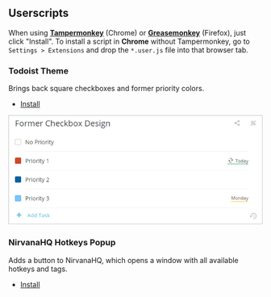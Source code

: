 ## Userscripts
When using [**Tampermonkey**](https://chrome.google.com/webstore/detail/tampermonkey/dhdgffkkebhmkfjojejmpbldmpobfkfo) (Chrome) or [**Greasemonkey**](https://addons.mozilla.org/de/firefox/addon/greasemonkey/) (Firefox), just click "Install". To install a script in **Chrome** without Tampermonkey, go to `Settings > Extensions` and drop the `*.user.js` file into that browser tab.

### Todoist Theme

Brings back square checkboxes and former priority colors.

* [Install](https://github.com/darekkay/userscripts/raw/master/todoist-theme.user.js)

![Todoist Theme](screenshots/todoist-theme.png)

### NirvanaHQ Hotkeys Popup

Adds a button to NirvanaHQ, which opens a window with all available hotkeys and tags.

* [Install](https://github.com/darekkay/userscripts/raw/master/nirvanahq-hotkeys.user.js)
